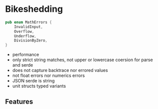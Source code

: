 # Bikeshedding

```rust
pub enum MathErrors {
    InvalidInput,
    Overflow,
    Underflow,
    DivisionByZero,
}
```

- performance
- only strict string matches, not upper or lowercase coersion for parse and serde
- does not capture backtrace nor errored values
- not float errors nor numerics errors
- JSON serde is string
- unit structs typed variants

## Features


